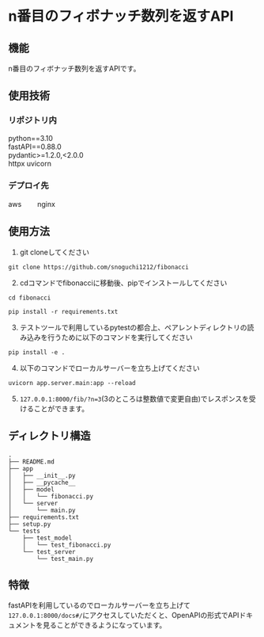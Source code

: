 # n番目のフィボナッチ数列を返すAPI

## 機能
n番目のフィボナッチ数列を返すAPIです。

## 使用技術
### リポジトリ内
python==3.10  
fastAPI==0.88.0  
pydantic>=1.2.0,<2.0.0  
httpx
uvicorn
  
### デプロイ先
aws　　
nginx

## 使用方法
1. git cloneしてください
```shell
git clone https://github.com/snoguchi1212/fibonacci
```
2. cdコマンドでfibonacciに移動後、pipでインストールしてください
```shell
cd fibonacci
```
```shell
pip install -r requirements.txt
```
3. テストツールで利用しているpytestの都合上、ペアレントディレクトリの読み込みを行うために以下のコマンドを実行してください
```shell
pip install -e .
```
4. 以下のコマンドでローカルサーバーを立ち上げてください
```shell
uvicorn app.server.main:app --reload
```
5. `127.0.0.1:8000/fib/?n=3`(3のところは整数値で変更自由)でレスポンスを受けることができます。


## ディレクトリ構造
```
.
├── README.md
├── app
│   ├── __init__.py
│   ├── __pycache__
│   ├── model
│   │   └── fibonacci.py
│   └── server
│       └── main.py
├── requirements.txt
├── setup.py
└── tests
    ├── test_model
    │   └── test_fibonacci.py
    └── test_server
        └── test_main.py
```

## 特徴
fastAPIを利用しているのでローカルサーバーを立ち上げて`127.0.0.1:8000/docs#/`にアクセスしていただくと、OpenAPIの形式でAPIドキュメントを見ることができるようになっています。

